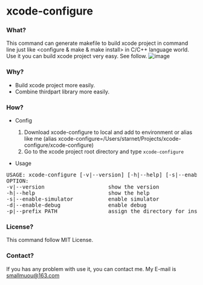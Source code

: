 # xcode-configure

### What?
This command can generate makefile to build xcode project in command line just like <configure & make & make install> in C/C++ language world. Use it you can build xcode project very easy. See follow.
![image](https://github.com/smallmuou/xcode-configure/blob/master/xcode-configure.gif)

### Why?
* Build xcode project more easily.
* Combine thirdpart library more easily.

### How?
* Config
	1. Download xcode-configure to local and add to environment or alias like me (alias xcode-configure=/Users/starnet/Projects/xcode-configure/xcode-configure)
	2. Go to the xcode project root directory and type `xcode-configure`
	
* Usage
<pre>
USAGE: xcode-configure [-v|--version] [-h|--help] [-s|--enable-simulator] [-d|--enable-debug] [-p|--prefix < install directory >]
OPTION:
-v|--version                    show the version
-h|--help                       show the help
-s|--enable-simulator           enable simulator
-d|--enable-debug               enable debug
-p|--prefix PATH                assign the directory for install(default is ./target)
</pre>

### License?
This command follow MIT License.

### Contact?
If you has any problem with use it, you can contact me. My E-mail is smallmuou@163.com